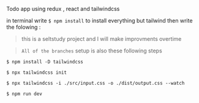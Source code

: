 Todo app using redux , react and tailwindcss

in terminal write ```$ npm install``` to install everything but tailwind
then write the folowing : 

> this is a seltstudy project and I will make improvments overtime

>``` All of the branches ``` setup is also these following steps

```$ npm install -D tailwindcss```

```$ npx tailwindcss init```

```$ npx tailwindcss -i ./src/input.css -o ./dist/output.css --watch```

```$ npm run dev ```
